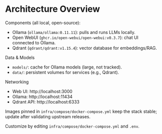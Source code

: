 # Architecture Overview

Components (all local, open-source):
- Ollama (`ollama/ollama:0.11.11`): pulls and runs LLMs locally.
- Open WebUI (`ghcr.io/open-webui/open-webui:v0.3.7`): chat UI connected to Ollama.
- Qdrant (`qdrant/qdrant:v1.15.4`): vector database for embeddings/RAG.

Data & Models
- `models/`: cache for Ollama models (large, not tracked).
- `data/`: persistent volumes for services (e.g., Qdrant).

Networking
- Web UI: http://localhost:3000
- Ollama: http://localhost:11434
- Qdrant API: http://localhost:6333

Images pinned in `infra/compose/docker-compose.yml` keep the stack stable; update after validating upstream releases.

Customize by editing `infra/compose/docker-compose.yml` and `.env`.
